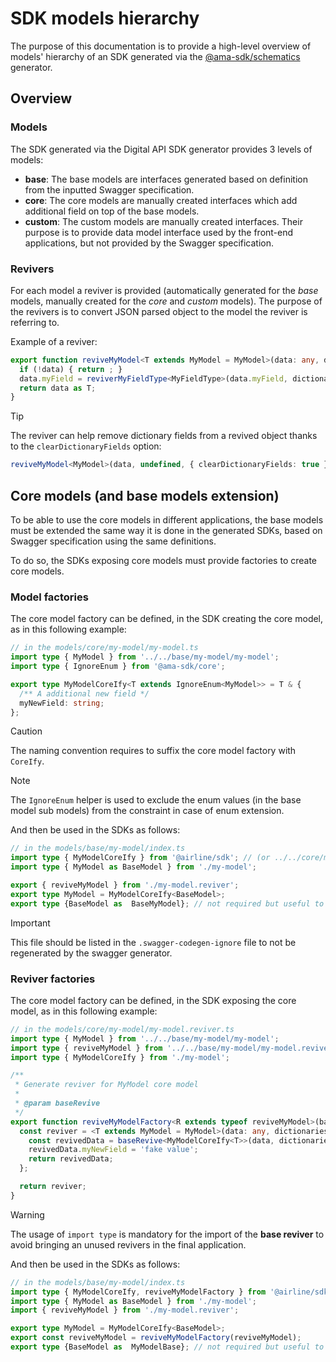 # SDK models hierarchy

The purpose of this documentation is to provide a high-level overview of models' hierarchy of an SDK generated via the [@ama-sdk/schematics](../../packages/@ama-sdk/schematics/) generator.

## Overview

### Models

The SDK generated via the Digital API SDK generator provides 3 levels of models:

- **base**: The base models are interfaces generated based on definition from the inputted Swagger specification.
- **core**: The core models are manually created interfaces which add additional field on top of the base models.
- **custom**: The custom models are manually created interfaces. Their purpose is to provide data model interface used by the front-end applications, but not provided by the Swagger specification.

### Revivers

For each model a reviver is provided (automatically generated for the *base* models, manually created for the *core* and *custom* models).
The purpose of the revivers is to convert JSON parsed object to the model the reviver is referring to.

Example of a reviver:

```typescript
export function reviveMyModel<T extends MyModel = MyModel>(data: any, dictionaries?: any): T  | undefined {
  if (!data) { return ; }
  data.myField = reviverMyFieldType<MyFieldType>(data.myField, dictionaries);
  return data as T;
}
```

> [!TIP]
> The reviver can help remove dictionary fields from a revived object thanks to the `clearDictionaryFields` option:
>
> ```typescript
> reviveMyModel<MyModel>(data, undefined, { clearDictionaryFields: true });
> ```

## Core models (and base models extension)

To be able to use the core models in different applications, the base models must be extended the same way it is done in the generated SDKs, based on Swagger specification using the same definitions.

To do so, the SDKs exposing core models must provide factories to create core models.

### Model factories

The core model factory can be defined, in the SDK creating the core model, as in this following example:

```typescript
// in the models/core/my-model/my-model.ts
import type { MyModel } from '../../base/my-model/my-model';
import type { IgnoreEnum } from '@ama-sdk/core';

export type MyModelCoreIfy<T extends IgnoreEnum<MyModel>> = T & {
  /** A additional new field */
  myNewField: string;
};

```

> [!CAUTION]
> The naming convention requires to suffix the core model factory with `CoreIfy`.

> [!NOTE]
> The `IgnoreEnum` helper is used to exclude the enum values (in the base model sub models) from the constraint in case of enum extension.

And then be used in the SDKs as follows:

```typescript
// in the models/base/my-model/index.ts
import type { MyModelCoreIfy } from '@airline/sdk'; // (or ../../core/my-model)
import type { MyModel as BaseModel } from './my-model';

export { reviveMyModel } from './my-model.reviver';
export type MyModel = MyModelCoreIfy<BaseModel>;
export type {BaseModel as  BaseMyModel}; // not required but useful to be used in id generator
```

> [!IMPORTANT]
> This file should be listed in the `.swagger-codegen-ignore` file to not be regenerated by the swagger generator.

### Reviver factories

The core model factory can be defined, in the SDK exposing the core model, as in this following example:

```typescript
// in the models/core/my-model/my-model.reviver.ts
import type { MyModel } from '../../base/my-model/my-model';
import type { reviveMyModel } from '../../base/my-model/my-model.reviver';
import type { MyModelCoreIfy } from './my-model';

/**
 * Generate reviver for MyModel core model
 *
 * @param baseRevive
 */
export function reviveMyModelFactory<R extends typeof reviveMyModel>(baseRevive: R) {
  const reviver = <T extends MyModel = MyModel>(data: any, dictionaries?: any) => {
    const revivedData = baseRevive<MyModelCoreIfy<T>>(data, dictionaries);
    revivedData.myNewField = 'fake value';
    return revivedData;
  };

  return reviver;
}
```

> [!WARNING]
> The usage of `import type` is mandatory for the import of the **base reviver** to avoid bringing an unused revivers in the final application.

And then be used in the SDKs as follows:

```typescript
// in the models/base/my-model/index.ts
import type { MyModelCoreIfy, reviveMyModelFactory } from '@airline/sdk'; // (or ../../core/my-model)
import type { MyModel as BaseModel } from './my-model';
import { reviveMyModel } from './my-model.reviver';

export type MyModel = MyModelCoreIfy<BaseModel>;
export const reviveMyModel = reviveMyModelFactory(reviveMyModel);
export type {BaseModel as  MyModelBase}; // not required but useful to be used in id generator
```
